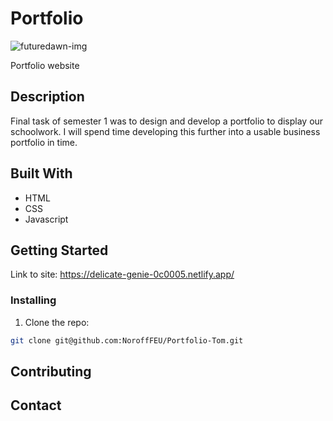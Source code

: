 # Portfolio

![futuredawn-img](https://user-images.githubusercontent.com/91538926/171017547-03af3aef-78ee-4eb3-9b2e-a4e5d02ad547.png)

Portfolio website

## Description

Final task of semester 1 was to design and develop a portfolio to display our schoolwork. I will spend time developing this further into a usable business portfolio in time.

## Built With

- HTML
- CSS
- Javascript

## Getting Started

Link to site: https://delicate-genie-0c0005.netlify.app/

### Installing

1. Clone the repo:

```bash
git clone git@github.com:NoroffFEU/Portfolio-Tom.git
```

## Contributing


## Contact

